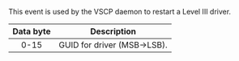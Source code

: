 This event is used by the VSCP daemon to restart a Level III driver.

| Data byte | Description |
 | :----: | ----------- |
 | 0-15 | GUID for driver (MSB->LSB). |
